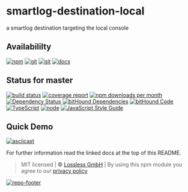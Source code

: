 # smartlog-destination-local

a smartlog destination targeting the local console

## Availabililty

[![npm](https://pushrocks.gitlab.io/assets/repo-button-npm.svg)](https://www.npmjs.com/package/beautylog)
[![git](https://pushrocks.gitlab.io/assets/repo-button-git.svg)](https://GitLab.com/pushrocks/beautylog)
[![git](https://pushrocks.gitlab.io/assets/repo-button-mirror.svg)](https://github.com/pushrocks/beautylog)
[![docs](https://pushrocks.gitlab.io/assets/repo-button-docs.svg)](https://pushrocks.gitlab.io/beautylog/)

## Status for master

[![build status](https://GitLab.com/pushrocks/beautylog/badges/master/build.svg)](https://GitLab.com/pushrocks/beautylog/commits/master)
[![coverage report](https://GitLab.com/pushrocks/beautylog/badges/master/coverage.svg)](https://GitLab.com/pushrocks/beautylog/commits/master)
[![npm downloads per month](https://img.shields.io/npm/dm/beautylog.svg)](https://www.npmjs.com/package/beautylog)
[![Dependency Status](https://david-dm.org/pushrocks/beautylog.svg)](https://david-dm.org/pushrocks/beautylog)
[![bitHound Dependencies](https://www.bithound.io/github/pushrocks/beautylog/badges/dependencies.svg)](https://www.bithound.io/github/pushrocks/beautylog/master/dependencies/npm)
[![bitHound Code](https://www.bithound.io/github/pushrocks/beautylog/badges/code.svg)](https://www.bithound.io/github/pushrocks/beautylog)
[![TypeScript](https://img.shields.io/badge/TypeScript-2.x-blue.svg)](https://nodejs.org/dist/latest-v6.x/docs/api/)
[![node](https://img.shields.io/badge/node->=%206.x.x-blue.svg)](https://nodejs.org/dist/latest-v6.x/docs/api/)
[![JavaScript Style Guide](https://img.shields.io/badge/code%20style-standard-brightgreen.svg)](http://standardjs.com/)

## Quick Demo

[![asciicast](https://asciinema.org/a/46djsde96ecsho9wqibjx2zye.png)](https://asciinema.org/a/46djsde96ecsho9wqibjx2zye)

For further information read the linked docs at the top of this README.

> MIT licensed | **&copy;** [Lossless GmbH](https://lossless.gmbh)
> | By using this npm module you agree to our [privacy policy](https://lossless.gmbH/privacy.html)

[![repo-footer](https://pushrocks.gitlab.io/assets/repo-footer.svg)](https://push.rocks)
